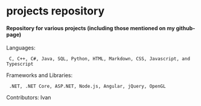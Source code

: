 # projects repository

#### Repository for various projects (including those mentioned on my github-page)

Languages:

     C, C++, C#, Java, SQL, Python, HTML, Markdown, CSS, Javascript, and Typescript 

Frameworks and Libraries:

     .NET, .NET Core, ASP.NET, Node.js, Angular, jQuery, OpenGL

Contributors: Ivan
